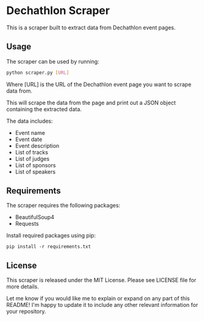 

# Dechathlon Scraper

This is a scraper built to extract data from Dechathlon event pages.

## Usage

The scraper can be used by running:

```bash
python scraper.py [URL]
```

Where [URL] is the URL of the Dechathlon event page you want to scrape data from. 

This will scrape the data from the page and print out a JSON object containing the extracted data.

The data includes:

- Event name
- Event date 
- Event description
- List of tracks
- List of judges
- List of sponsors
- List of speakers

## Requirements

The scraper requires the following packages:

- BeautifulSoup4
- Requests

Install required packages using pip:

```
pip install -r requirements.txt 
```

## License

This scraper is released under the MIT License. Please see LICENSE file for more details.

Let me know if you would like me to explain or expand on any part of this README! I'm happy to update it to include any other relevant information for your repository.

